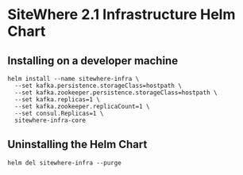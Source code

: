 # SiteWhere 2.1 Infrastructure Helm Chart

## Installing on a developer machine

```console
helm install --name sitewhere-infra \
  --set kafka.persistence.storageClass=hostpath \
  --set kafka.zookeeper.persistence.storageClass=hostpath \
  --set kafka.replicas=1 \
  --set kafka.zookeeper.replicaCount=1 \
  --set consul.Replicas=1 \
  sitewhere-infra-core
```

## Uninstalling the Helm Chart

```console
helm del sitewhere-infra --purge
```
